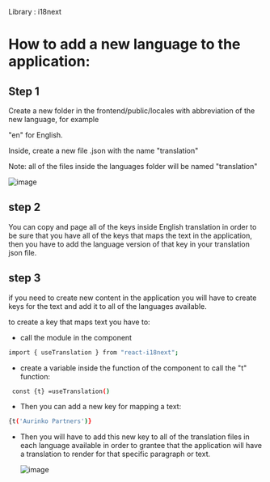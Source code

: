 Library : i18next

# How to add a new language to the application:

## Step 1

Create a new folder in the frontend/public/locales with abbreviation of the new language, for example 

"en" for English. 

Inside, create a new file .json with the name "translation"

Note: all of the files inside the languages folder will be named "translation"

![image](https://github.com/AurinkoLab/website/assets/69098107/cead9016-27fe-4447-9f45-62d1ad2dbb2b)

## step 2

You can copy and page all of the keys inside English translation in order to be sure that you have all of the keys that maps the text in the application, then you have to add the language version of that key in your translation json file.

## step 3

if you need to create new content in the application you will have to create keys for the text and add it to all of the languages available. 

to create a key that maps text you have to:
- call the module in the component 
```bash
import { useTranslation } from "react-i18next";
```
- create a variable inside the function of the component to call the "t" function:

```bash
 const {t} =useTranslation()
```
- Then you can add a new key for mapping a text:

```bash
{t('Aurinko Partners')}
```

- Then you will have to add this new key to all of the translation files in each language available in order to grantee that the application will have a translation to render for that specific paragraph or text.

  ![image](https://github.com/AurinkoLab/website/assets/69098107/42215b3f-8c06-4a55-a230-3e1f46c23dd0)



